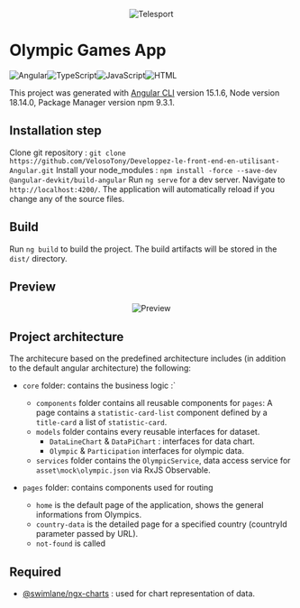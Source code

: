 <p align="center">
  <img src="src\assets\img\telesport_logo.png" title="Telesport">
</p>

# Olympic Games App
![Angular](https://img.shields.io/static/v1?label=&message=ANGULAR&color=red)![TypeScript](https://img.shields.io/static/v1?label=&message=TypeScript&color=blue)![JavaScript](https://img.shields.io/static/v1?label=&message=JavaScript&color=yellow)![HTML](https://img.shields.io/static/v1?label=&message=HTML&color=green)


This project was generated with [Angular CLI](https://github.com/angular/angular-cli) version 15.1.6, Node version 18.14.0, Package Manager version npm 9.3.1.

## Installation step

Clone git repository : `git clone https://github.com/VelosoTony/Developpez-le-front-end-en-utilisant-Angular.git`
Install your node_modules : `npm install -force --save-dev @angular-devkit/build-angular`
Run `ng serve` for a dev server.
Navigate to `http://localhost:4200/`. 
The application will automatically reload if you change any of the source files.

## Build

Run `ng build` to build the project. The build artifacts will be stored in the `dist/` directory.

## Preview
<p align="center">
  <img src="src\assets\img\preview.png" title="Preview">
</p>

## Project architecture

The architecure based on the predefined architecture includes (in addition to the default angular architecture) the following:

- `core` folder: contains the business logic :`
  - `components` folder contains all reusable components for `pages`: 
     A page contains a `statistic-card-list` component defined by a `title-card` a list of `statistic-card`.
  - `models` folder contains every reusable interfaces for dataset.
    - `DataLineChart` & `DataPiChart` : interfaces for data chart.
    - `Olympic` & `Participation` interfaces for olympic data.
  - `services` folder contains the `OlympicService`, data access service for `asset\mock\olympic.json` via RxJS Observable.

- `pages` folder: contains components used for routing
  - `home` is the default page of the application, shows the general informations from Olympics.
  - `country-data` is the detailed page for a specified country (countryId parameter passed by URL).
  - `not-found` is called 

## Required
- [@swimlane/ngx-charts](https://www.npmjs.com/package/@swimlane/ngx-charts) : used for chart representation of data.
